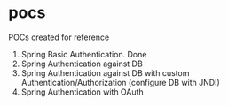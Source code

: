 # pocs
POCs created for reference
1. Spring Basic Authentication. Done
2. Spring Authentication against DB
3. Spring Authentication against DB with custom Authentication/Authorization (configure DB with JNDI)
4. Spring Authentication with OAuth
